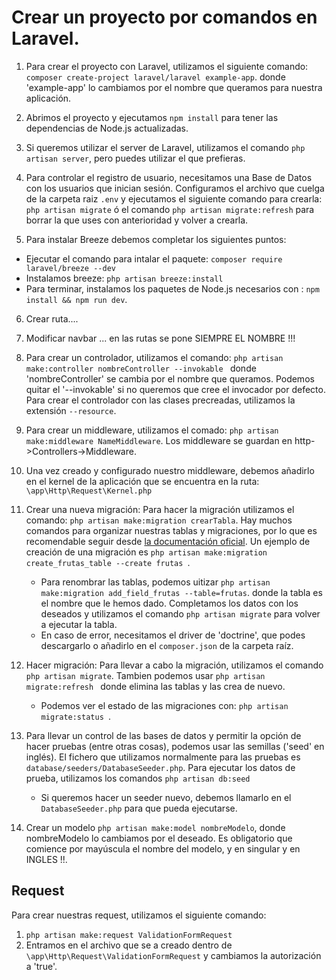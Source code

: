 # Crear un proyecto por comandos en Laravel.
1. Para crear el proyecto con Laravel, utilizamos el siguiente comando: `composer create-project laravel/laravel example-app`. donde 'example-app' lo cambiamos por el nombre que queramos para nuestra aplicación.

2. Abrimos el proyecto y ejecutamos `npm install` para tener las dependencias de Node.js actualizadas.

3. Si queremos utilizar el server de Laravel, utilizamos el comando `php artisan server`, pero puedes utilizar el que prefieras.

4. Para controlar el registro de usuario, necesitamos una Base de Datos con los usuarios que inician sesión. Configuramos el archivo que cuelga de la carpeta raiz `.env` y ejecutamos el siguiente comando para crearla: `php artisan migrate` ó el comando `php artisan migrate:refresh` para borrar la que uses con anterioridad y volver a crearla.

5. Para instalar Breeze debemos completar los siguientes puntos:
- Ejecutar el comando para intalar el paquete: `composer require laravel/breeze --dev`
- Instalamos breeze: `php artisan breeze:install`
- Para terminar, instalamos los paquetes de Node.js necesarios con : `npm install && npm run dev`.

6. Crear ruta.... 

7. Modificar navbar ... en las rutas se pone SIEMPRE EL NOMBRE !!!

8. Para crear un controlador, utilizamos el comando: `php artisan make:controller nombreController --invokable ` donde 'nombreController' se cambia por el nombre que queramos. Podemos quitar el '--invokable' si no queremos que cree el invocador por defecto. Para crear el controlador con las clases precreadas, utilizamos la extensión `--resource`.

9. Para crear un middleware, utilizamos el comado: `php artisan make:middleware NameMiddleware`. Los middleware se guardan en http->Controllers->Middleware.

10. Una vez creado y configurado nuestro middleware, debemos añadirlo en el kernel de la aplicación que se encuentra en la ruta: `\app\Http\Request\Kernel.php`

11. Crear  una nueva migración: Para hacer la migración utilizamos el comando: `php artisan make:migration crearTabla`. Hay muchos comandos para organizar nuestras tablas y migraciones, por lo que es recomendable seguir desde [la documentación oficial](https://laravel.com/docs/8.x/migrations). Un ejemplo de creación de una migración es `php artisan make:migration create_frutas_table --create frutas `.
	- Para renombrar las tablas, podemos uitizar `php artisan make:migration add_field_frutas --table=frutas`. donde la tabla es el nombre que le hemos dado. Completamos los datos con los deseados y utilizamos el comando `php artisan migrate` para volver a ejecutar la tabla.
	- En caso de error, necesitamos el driver de 'doctrine', que podes descargarlo o añadirlo en el `composer.json` de la carpeta raíz.

12. Hacer migración: Para llevar a cabo la migración, utilizamos el comando `php artisan migrate`. Tambien podemos usar `php artisan migrate:refresh ` donde elimina las tablas y las crea de nuevo.
	- Podemos ver el estado de las migraciones con: `php artisan migrate:status `.

13. Para llevar un control de las bases de datos y permitir la opción de hacer pruebas (entre otras cosas), podemos usar las semillas ('seed' en inglés). El fichero que utilizamos normalmente para las pruebas es `database/seeders/DatabaseSeeder.php`. Para ejecutar los datos de prueba, utilizamos los comandos `php artisan db:seed`
	- Si queremos hacer un seeder nuevo, debemos llamarlo en el `DatabaseSeeder.php` para que pueda ejecutarse.

14. Crear un modelo `php artisan make:model nombreModelo`, donde nombreModelo lo cambiamos por el deseado. Es obligatorio que comience por mayúscula el nombre del modelo, y en singular y en INGLES !!.

## Request
Para crear nuestras request, utilizamos el siguiente comando:
1. `php artisan make:request ValidationFormRequest`
2. Entramos en el archivo que se a creado dentro de `\app\Http\Request\ValidationFormRequest` y cambiamos la autorización a 'true'.

